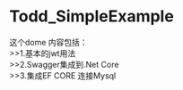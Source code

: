# Todd_SimpleExample
这个dome 内容包括：<br>
    >>1.基本的jwt用法<br>
    >>2.Swagger集成到.Net Core<br>
    >>3.集成EF CORE 连接Mysql<br>
